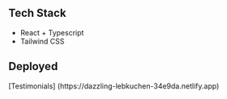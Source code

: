 <h2>Tech Stack</h2>
<ul>
  <li>React + Typescript</li>
  <li>Tailwind CSS</li>
</ul>
<h2>Deployed</h2>
[Testimonials] (https://dazzling-lebkuchen-34e9da.netlify.app)